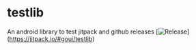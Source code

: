 # testlib
An android library to test jitpack and github releases
[![Release](https://jitpack.io/v/goui/testlib.svg)]
(https://jitpack.io/#goui/testlib)
